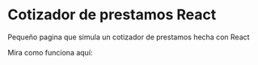 # Cotizador de prestamos React
Pequeño pagina que simula un cotizador de prestamos hecha con React

Mira como funciona aquí: 
